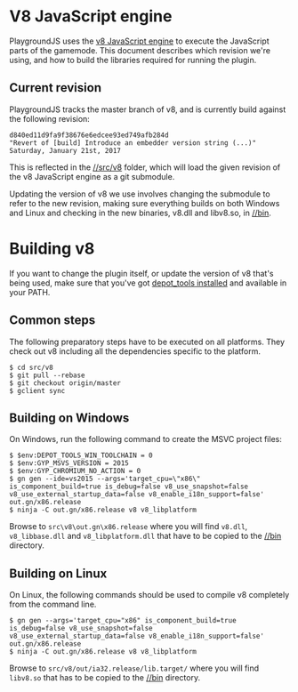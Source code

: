 # V8 JavaScript engine
PlaygroundJS uses the [v8 JavaScript engine](https://code.google.com/p/v8/) to execute the JavaScript parts of the gamemode. This document describes which revision we're using, and how to build the libraries required for running the plugin.

## Current revision
PlaygroundJS tracks the master branch of v8, and is currently build against the following revision:

    d840ed11d9fa9f38676e6edcee93ed749afb284d
    "Revert of [build] Introduce an embedder version string (...)"
    Saturday, January 21st, 2017

This is reflected in the [//src/v8](/src/v8) folder, which will load the given revision of the v8 JavaScript engine as a git submodule.

Updating the version of v8 we use involves changing the submodule to refer to the new revision, making sure everything builds on both Windows and Linux and checking in the new binaries, v8.dll and libv8.so, in [//bin](/bin).

# Building v8
If you want to change the plugin itself, or update the version of v8 that's being used, make sure that you've got [depot_tools installed](https://dev.chromium.org/developers/how-tos/install-depot-tools) and available in your PATH.

## Common steps
The following preparatory steps have to be executed on all platforms. They check out v8 including all the dependencies specific to the platform.

    $ cd src/v8
    $ git pull --rebase
    $ git checkout origin/master
    $ gclient sync

## Building on Windows
On Windows, run the following command to create the MSVC project files:

    $ $env:DEPOT_TOOLS_WIN_TOOLCHAIN = 0
    $ $env:GYP_MSVS_VERSION = 2015
    $ $env:GYP_CHROMIUM_NO_ACTION = 0
    $ gn gen --ide=vs2015 --args='target_cpu=\"x86\" is_component_build=true is_debug=false v8_use_snapshot=false v8_use_external_startup_data=false v8_enable_i18n_support=false' out.gn/x86.release
    $ ninja -C out.gn/x86.release v8 v8_libplatform

Browse to `src\v8\out.gn\x86.release` where you will find `v8.dll`, `v8_libbase.dll` and `v8_libplatform.dll` that have to be copied to the [//bin](/bin) directory.

## Building on Linux
On Linux, the following commands should be used to compile v8 completely from the command line.

    $ gn gen --args='target_cpu="x86" is_component_build=true is_debug=false v8_use_snapshot=false v8_use_external_startup_data=false v8_enable_i18n_support=false' out.gn/x86.release
    $ ninja -C out.gn/x86.release v8 v8_libplatform

Browse to `src/v8/out/ia32.release/lib.target/` where you will find `libv8.so` that has to be copied to the [//bin](/bin) directory.
